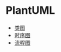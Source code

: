 
# PlantUML


* [类图](https://yq.aliyun.com/articles/25405)
* [时序图](https://blog.csdn.net/zh_weir/article/details/72675013)
* [流程图](https://blog.csdn.net/zhangjikuan/article/details/53484558)
